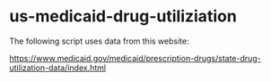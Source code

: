 # us-medicaid-drug-utiliziation

The following script uses data from this website:

https://www.medicaid.gov/medicaid/prescription-drugs/state-drug-utilization-data/index.html


